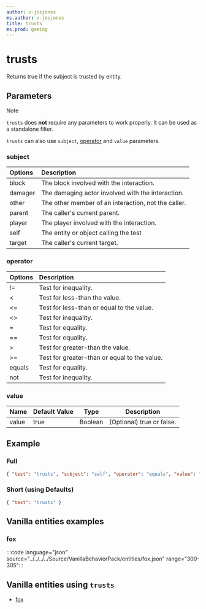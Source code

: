 ```yaml
---
author: v-josjones
ms.author: v-josjones
title: trusts
ms.prod: gaming
---
```


# trusts

Returns true if the subject is trusted by entity.

## Parameters

> [!Note]
> `trusts` does **not** require any parameters to work properly. It can be used as a standalone filter.
>
>`trusts` can also use `subject`, [operator](../Definitions/NestedTables/operator.md) and `value` parameters.

### subject

| Options| Description |
|:-----------|:-----------|
| block| The block involved with the interaction. |
| damager| The damaging actor involved with the interaction. |
| other| The other member of an interaction, not the caller. |
| parent| The caller's current parent. |
| player| The player involved with the interaction. |
| self| The entity or object calling the test |
| target| The caller's current target. |

### operator

| Options| Description |
|:-----------|:-----------|
| !=| Test for inequality. |
| <| Test for less-than the value. |
| <=| Test for less-than or equal to the value. |
| <>| Test for inequality. |
| =| Test for equality. |
| ==| Test for equality. |
| >| Test for greater-than the value. |
| >=| Test for greater-than or equal to the value. |
| equals| Test for equality. |
| not| Test for inequality. |

### value

|Name |Default Value  |Type  |Description  |
|---------|---------|---------|---------|
|value |true |Boolean |(Optional) true or false. |

## Example

### Full

```json
{ "test": "trusts", "subject": "self", "operator": "equals", "value": "true"}
```

### Short (using Defaults)

```json
{ "test": "trusts" }
```

## Vanilla entities examples

### fox

:::code language="json" source="../../../../Source/VanillaBehaviorPack/entities/fox.json" range="300-305":::

## Vanilla entities using `trusts`

- [fox](../../../../Source/VanillaBehaviorPack_Snippets/entities/fox.md)
